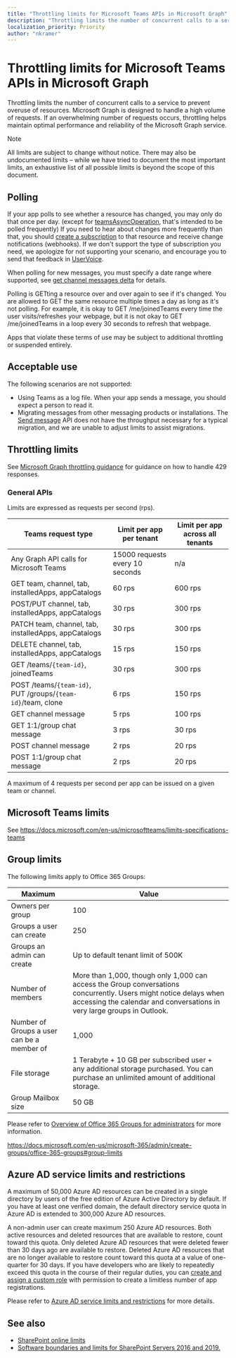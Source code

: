 ```yaml
---
title: "Throttling limits for Microsoft Teams APIs in Microsoft Graph"
description: "Throttling limits the number of concurrent calls to a service to prevent overuse of resources. Microsoft Graph is designed to handle a high volume of requests. If an overwhelming number of requests occurs, throttling helps maintain optimal performance and reliability of the Microsoft Graph service."
localization_priority: Priority
author: "nkramer"
---
```


# Throttling limits for Microsoft Teams APIs in Microsoft Graph

Throttling limits the number of concurrent calls to a service to prevent overuse of resources. 
Microsoft Graph is designed to handle a high volume of requests. 
If an overwhelming number of requests occurs, throttling helps maintain optimal performance and reliability of the Microsoft Graph service.

>[!NOTE]
>All limits are subject to change without notice. There may also be undocumented limits – while we have tried to document the most important limits, an exhaustive list of all possible limits is beyond the scope of this document.

## Polling

If your app polls to see whether a resource has changed, you may only do that once per day. 
(except for [teamsAsyncOperation](/api/resources/teamsasyncoperation), that's intended to be polled frequently) 
If you need to hear about changes more frequently than that, you should [create a subscription](/api/subscription-post-subscriptions?view=graph-rest-beta) to that resource and receive change notifications (webhooks). 
If we don't support the type of subscription you need, we apologize for not supporting your scenario, and encourage you to send that feedback in [UserVoice](https://microsoftgraph.uservoice.com/forums/920506-microsoft-graph-feature-requests?category_id=359626). 

When polling for new messages, you must specify a date range where supported, 
see [get channel messages delta](/graph/api/chatmessage-delta?view=graph-rest-beta) for details.

Polling is GETting a resource over and over again to see if it's changed. 
You are allowed to GET the same resource multiple times a day as long as it's not polling. 
For example, it is okay to GET /me/joinedTeams every time the user visits/refreshes your webpage, 
but it is not okay to GET /me/joinedTeams in a loop every 30 seconds to refresh that webpage.

Apps that violate these terms of use may be subject to additional throttling or suspended entirely.

## Acceptable use

The following scenarios are not supported:
- Using Teams as a log file. When your app sends a message, you should expect a person to read it.
- Migrating messages from other messaging products or installations. The [Send message](/api/channel-post-messages?view=graph-rest-beta) API does not have the throughput necessary for a typical migration, and we are unable to adjust limits to assist migrations.



## Throttling limits

See [Microsoft Graph throttling guidance](throttling.md) for guidance on how to handle 429 responses.

### General APIs

Limits are expressed as requests per second (rps).

| Teams request type                                   | Limit per app per tenant        | Limit per app across all tenants      |
|------------------------------------------------------|---------------------------------|------------|
| Any Graph API calls for Microsoft Teams              | 15000 requests every 10 seconds | n/a |
| GET team, channel, tab, installedApps, appCatalogs   | 60 rps                          | 600 rps |
| POST/PUT channel, tab, installedApps, appCatalogs    |  30 rps                         | 300 rps  |
| PATCH team, channel, tab, installedApps, appCatalogs |  30 rps                         | 300 rps  |
| DELETE channel, tab, installedApps, appCatalogs      |  15 rps                         | 150 rps  |
| GET /teams/```{team-id}```, joinedTeams              |  30 rps                         | 300 rps  |
| POST /teams/```{team-id}```, PUT /groups/```{team-id}```/team, clone | 6 rps | 150 rps  | 
| GET channel message  | 5 rps | 100 rps |
| GET 1:1/group chat message  | 3 rps | 30 rps |
| POST channel message | 2 rps | 20 rps |
| POST 1:1/group chat message | 2 rps | 20 rps |

A maximum of 4 requests per second per app can be issued on a given team or channel.


## Microsoft Teams limits

See https://docs.microsoft.com/en-us/microsoftteams/limits-specifications-teams

## Group limits

The following limits apply to Office 365 Groups:

| Maximum                          | Value      |
|----------------------------------|------------|
| Owners per group                 | 100 |
| Groups a user can create         | 250 |
| Groups an admin can create       | Up to default tenant limit of 500K  |
| Number of members                |More than 1,000, though only 1,000 can access the Group conversations concurrently. Users might notice delays when accessing the calendar and conversations in very large groups in Outlook.|
| Number of Groups a user can be a member of             |  1,000   |
| File storage|  1 Terabyte + 10 GB per subscribed user + any additional storage purchased. You can purchase an unlimited amount of additional storage.|
| Group Mailbox size |  50 GB|

Please refer to [Overview of Office 365 Groups for administrators](/office365/admin/create-groups/office-365-groups?view=o365-worldwide) for more information.

https://docs.microsoft.com/en-us/microsoft-365/admin/create-groups/office-365-groups#group-limits

## Azure AD service limits and restrictions

A maximum of 50,000 Azure AD resources can be created in a single directory by users of the free edition of Azure Active Directory by default. If you have at least one verified domain, the default directory service quota in Azure AD is extended to 300,000 Azure AD resources.

A non-admin user can create maximum 250 Azure AD resources. Both active resources and deleted resources that are available to restore, count toward this quota. Only deleted Azure AD resources that were deleted fewer than 30 days ago are available to restore. Deleted Azure AD resources that are no longer available to restore count toward this quota at a value of one-quarter for 30 days. If you have developers who are likely to repeatedly exceed this quota in the course of their regular duties, you can [create and assign a custom role](/azure/active-directory/users-groups-roles/roles-quickstart-app-registration-limits) with permission to create a limitless number of app registrations.

Please refer to [Azure AD service limits and restrictions](/azure/active-directory/users-groups-roles/directory-service-limits-restrictions) for more details.

## See also
- [SharePoint online limits](/office365/servicedescriptions/sharepoint-online-service-description/sharepoint-online-limits)
- [Software boundaries and limits for SharePoint Servers 2016 and 2019.](/sharepoint/install/software-boundaries-and-limits-0)
